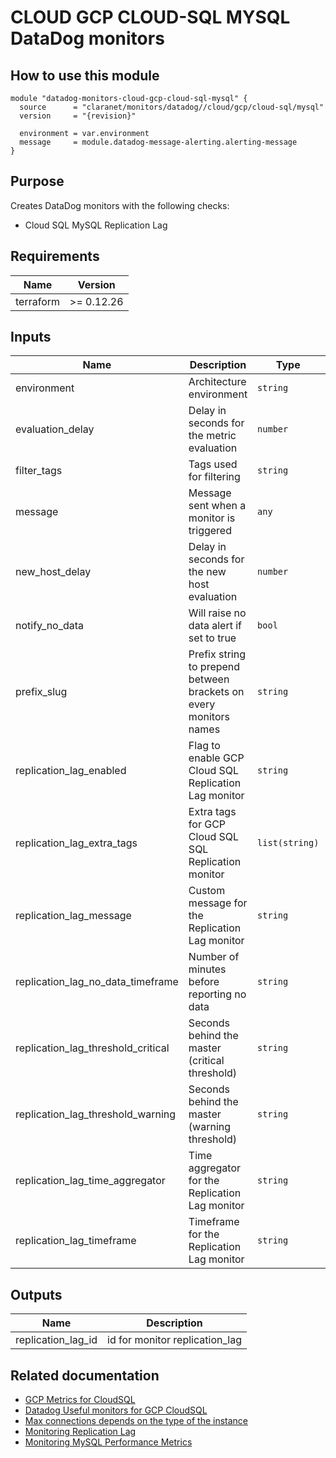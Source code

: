 # CLOUD GCP CLOUD-SQL MYSQL DataDog monitors

## How to use this module

```hcl
module "datadog-monitors-cloud-gcp-cloud-sql-mysql" {
  source      = "claranet/monitors/datadog//cloud/gcp/cloud-sql/mysql"
  version     = "{revision}"

  environment = var.environment
  message     = module.datadog-message-alerting.alerting-message
}

```

## Purpose

Creates DataDog monitors with the following checks:

- Cloud SQL MySQL Replication Lag

## Requirements

| Name | Version |
|------|---------|
| terraform | >= 0.12.26 |

## Inputs

| Name | Description | Type | Default | Required |
|------|-------------|------|---------|:--------:|
| environment | Architecture environment | `string` | n/a | yes |
| evaluation\_delay | Delay in seconds for the metric evaluation | `number` | `900` | no |
| filter\_tags | Tags used for filtering | `string` | `"*"` | no |
| message | Message sent when a monitor is triggered | `any` | n/a | yes |
| new\_host\_delay | Delay in seconds for the new host evaluation | `number` | `300` | no |
| notify\_no\_data | Will raise no data alert if set to true | `bool` | `true` | no |
| prefix\_slug | Prefix string to prepend between brackets on every monitors names | `string` | `""` | no |
| replication\_lag\_enabled | Flag to enable GCP Cloud SQL Replication Lag monitor | `string` | `"true"` | no |
| replication\_lag\_extra\_tags | Extra tags for GCP Cloud SQL SQL Replication monitor | `list(string)` | `[]` | no |
| replication\_lag\_message | Custom message for the Replication Lag monitor | `string` | `""` | no |
| replication\_lag\_no\_data\_timeframe | Number of minutes before reporting no data | `string` | `20` | no |
| replication\_lag\_threshold\_critical | Seconds behind the master (critical threshold) | `string` | `180` | no |
| replication\_lag\_threshold\_warning | Seconds behind the master (warning threshold) | `string` | `90` | no |
| replication\_lag\_time\_aggregator | Time aggregator for the Replication Lag monitor | `string` | `"min"` | no |
| replication\_lag\_timeframe | Timeframe for the Replication Lag monitor | `string` | `"last_10m"` | no |

## Outputs

| Name | Description |
|------|-------------|
| replication\_lag\_id | id for monitor replication\_lag |

## Related documentation

* [GCP Metrics for CloudSQL](https://cloud.google.com/monitoring/api/metrics_gcp#gcp-cloudsql)
* [Datadog Useful monitors for GCP CloudSQL](https://www.datadoghq.com/blog/monitor-google-cloud-sql/)
* [Max connections depends on the type of the instance](https://cloud.google.com/sql/docs/quotas#fixed-limits)
* [Monitoring Replication Lag](https://cloud.google.com/sql/docs/mysql/high-availability#replication-lag-monitor)
* [Monitoring MySQL Performance Metrics](https://www.datadoghq.com/blog/monitoring-mysql-performance-metrics)

